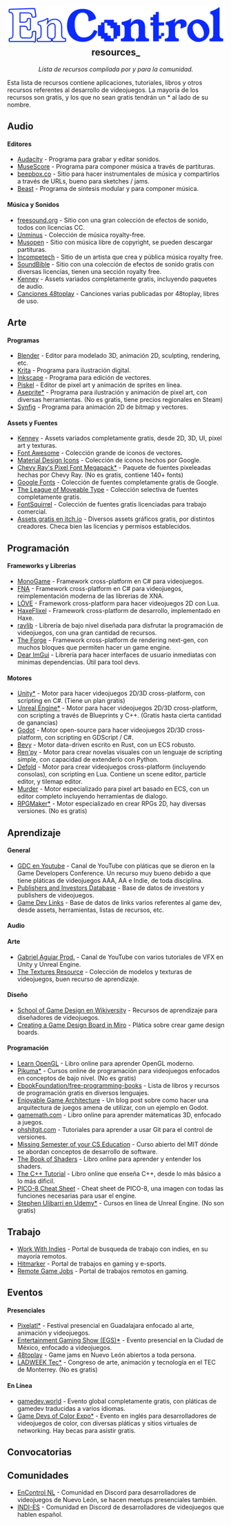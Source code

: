 <h2 align="center">
    <img src="./assets/logoblue.png">
    resources_
</h2>

<p align="center">
  <i align="center">Lista de recursos compilada por y para la comunidad.</i>
</p>

Esta lista de recursos contiene aplicaciones, tutoriales, libros y otros recursos referentes al desarrollo de videojuegos. La mayoría de los recursos son gratis, y los que no sean gratis tendrán un * al lado de su nombre.

## Audio

<h4>Editores</h4>

- [Audacity](https://www.audacityteam.org/) - Programa para grabar y editar sonidos.
- [MuseScore](https://musescore.org/en) - Programa para componer música a través de partituras.
- [beepbox.co](https://www.beepbox.co/) - Sitio para hacer instrumentales de música y compartirlos a través de URLs, bueno para sketches / jams.
- [Beast](https://beast.testbit.eu/) - Programa de síntesis modular y para componer música.

<h4>Música y Sonidos</h4>

- [freesound.org](https://www.freesound.org/) - Sitio con una gran colección de efectos de sonido, todos con licencias CC.
- [Unminus](https://www.unminus.com/) - Colección de música royalty-free.
- [Musopen](https://musopen.org/) - Sitio con música libre de copyright, se pueden descargar partituras.
- [Incompetech](https://incompetech.com/music/royalty-free/) - Sitio de un artista que crea y pública música royalty free.
- [SoundBible](https://soundbible.com/royalty-free-sounds-1.html) - Sitio con una colección de efectos de sonido gratis con diversas licencias, tienen una sección royalty free.
- [Kenney](https://www.kenney.nl/) - Assets variados completamente gratis, incluyendo paquetes de audio.
- [Canciones 48toplay](https://www.youtube.com/watch?v=bwgwWO9joDg&list=PLdZX-e4Oga5ZaeHOqhMf2M3AHbPTFQ2eB&index=4) - Canciones varias publicadas por 48toplay, libres de uso.

## Arte

<h4>Programas</h4>

- [Blender](https://www.blender.org/) - Editor para modelado 3D, animación 2D, sculpting, rendering, etc.
- [Krita](https://krita.org/) - Programa para ilustración digital.
- [Inkscape](https://inkscape.org/es/) - Programa para edición de vectores.
- [Piskel](http://www.piskelapp.com/) - Editor de pixel art y animación de sprites en línea.
- [Aseprite*](https://www.aseprite.org/download/) - Programa para ilustración y animación de pixel art, con diversas herramientas. (No es gratis, tiene precios regionales en Steam)
- [Synfig](https://www.synfig.org/) - Programa para animación 2D de bitmap y vectores.

<h4>Assets y Fuentes</h4>

- [Kenney](https://www.kenney.nl/) - Assets variados completamente gratis, desde 2D, 3D, UI, pixel art y texturas.
- [Font Awesome](https://github.com/FortAwesome/Font-Awesome/) - Colección grande de iconos de vectores.
- [Material Design Icons](https://github.com/google/material-design-icons) - Colección de iconos hechos por Google.
- [Chevy Ray's Pixel Font Megapack*](https://chevyray.itch.io/pixel-font-megapack) - Paquete de fuentes pixeleadas hechas por Chevy Ray. (No es gratis, contiene 140+ fonts)
- [Google Fonts](https://www.google.com/fonts) - Colección de fuentes completamente gratis de Google.
- [The League of Moveable Type](https://www.theleagueofmoveabletype.com/) - Colección selectiva de fuentes completamente gratis.
- [FontSquirrel](https://www.fontsquirrel.com/) - Colección de fuentes gratis licenciadas para trabajo comercial.
- [Assets gratis en itch.io](https://itch.io/game-assets/free) - Diversos assets gráficos gratis, por distintos creadores. Checa bien las licencias y permisos establecidos.

## Programación

<h4>Frameworks y Librerias</h4>

- [MonoGame](https://monogame.net/) - Framework cross-platform en C# para videojuegos.
- [FNA](https://fna-xna.github.io/) - Framework cross-platform en C# para videojuegos, reimplementación moderna de las librerias de XNA.
- [LÖVE](https://www.love2d.org/) - Framework cross-platform para hacer videojuegos 2D con Lua.
- [HaxeFlixel](http://haxeflixel.com/) - Framework cross-platform de desarrollo, implementado en Haxe.
- [raylib](http://www.raylib.com/) - Librería de bajo nivel diseñada para disfrutar la programación de videojuegos, con una gran cantidad de recursos.
- [The Forge](https://github.com/ConfettiFX/The-Forge) - Framework cross-platform de rendering next-gen, con muchos bloques que permiten hacer un game engine.
- [Dear ImGui](https://github.com/ocornut/imgui) - Librería para hacer interfaces de usuario inmediatas con mínimas dependencias. Útil para tool devs.

<h4>Motores</h4>

- [Unity*](https://unity.com/download) - Motor para hacer videojuegos 2D/3D cross-platform, con scripting en C#. (Tiene un plan gratis)
- [Unreal Engine*](https://www.unrealengine.com/en-US) - Motor para hacer videojuegos 2D/3D cross-platform, con scripting a través de Blueprints y C++. (Gratis hasta cierta cantidad de ganancias)
- [Godot](https://godotengine.org/) - Motor open-source para hacer videojuegos 2D/3D cross-platform, con scripting en GDScript / C#.
- [Bevy](https://bevyengine.org/) - Motor data-driven escrito en Rust, con un ECS robusto.
- [Ren'py](https://www.renpy.org/) - Motor para crear novelas visuales con un lenguaje de scripting simple, con capacidad de extenderlo con Python.
- [Defold](https://defold.com/) - Motor para crear videojuegos cross-platform (incluyendo consolas), con scripting en Lua. Contiene un scene editor, particle editor, y tilemap editor.
- [Murder](https://github.com/isadorasophia/murder) - Motor especializado para pixel art basado en ECS, con un editor completo incluyendo herramientas de dialogo.
- [RPGMaker*](https://www.rpgmakerweb.com/downloads) - Motor especializado en crear RPGs 2D, hay diversas versiones. (No es gratis)

## Aprendizaje

<h4>General</h4>

- [GDC en Youtube](https://www.youtube.com/@Gdconf) - Canal de YouTube con pláticas que se dieron en la Game Developers Conference. Un recurso muy bueno debido a que tiene pláticas de videojuegos AAA, AA e Indie, de toda disciplina.
- [Publishers and Investors Database](https://docs.google.com/spreadsheets/d/15AN1I1mB67AJkpMuUUfM5ZUALkQmrvrznnPYO5QbqD0/edit#gid=2106158127) - Base de datos de investors y publishers de videojuegos.
- [Game Dev Links](https://docs.google.com/spreadsheets/d/1ingVlCEftStqau1KjGqm0P7M44YlY3G5H2rCD0aSXDY/edit#gid=63342903) - Base de datos de links varios referentes al game dev, desde assets, herramientas, listas de recursos, etc.

<h4>Audio</h4>

<h4>Arte</h4>

- [Gabriel Aguiar Prod.](https://www.youtube.com/@GabrielAguiarProd) - Canal de YouTube con varios tutoriales de VFX en Unity y Unreal Engine.
- [The Textures Resource](https://www.textures-resource.com/) - Colección de modelos y texturas de videojuegos, buen recurso de aprendizaje.
  
<h4>Diseño</h4>

- [School of Game Design en Wikiversity](https://en.wikiversity.org/wiki/School:Game_design) - Recursos de aprendizaje para diseñadores de videojuegos.
- [Creating a Game Design Board in Miro](https://www.youtube.com/watch?v=oW268g3XEwM) - Plática sobre crear game design boards.
  
<h4>Programación</h4>

- [Learn OpenGL](https://learnopengl.com/) - Libro online para aprender OpenGL moderno.
- [Pikuma*](https://pikuma.com/) - Cursos online de programación para videojuegos enfocados en conceptos de bajo nivel. (No es gratis)
- [EbookFoundation/free-programming-books](https://github.com/EbookFoundation/free-programming-books) - Lista de libros y recursos de programación gratis en diversos lenguajes. 
- [Enjoyable Game Architecture](https://chickensoft.games/blog/game-architecture/) - Un blog post sobre como hacer una arquitectura de juegos amena de utilizar, con un ejemplo en Godot.
- [gamemath.com](https://gamemath.com/book/intro.html) - Libro online para aprender mátematicas 3D, enfocado a juegos.
- [ohshitgit.com](https://ohshitgit.com/) - Tutoriales para aprender a usar Git para el control de versiones.
- [Missing Semester of your CS Education](https://missing.csail.mit.edu/) - Curso abierto del MIT dónde se abordan conceptos de desarrollo de software.
- [The Book of Shaders](https://thebookofshaders.com/) - Libro online para aprender y entender los shaders.
- [The C++ Tutorial](http://learncpp.com/) - Libro online que enseña C++, desde lo más básico a lo más díficil.
- [PICO-8 Cheat Sheet](https://www.lexaloffle.com/bbs/?pid=74609) - Cheat sheet de PICO-8, una imagen con todas las funciones necesarias para usar el engine.
- [Stephen Ulibarri en Udemy*](https://www.udemy.com/user/stephen-ulibarri-3/) - Cursos en línea de Unreal Engine. (No son gratis)

## Trabajo

- [Work With Indies](https://workwithindies.com/) - Portal de busqueda de trabajo con indies, en su mayoría remotos.
- [Hitmarker](https://hitmarker.net/) - Portal de trabajos en gaming y e-sports.
- [Remote Game Jobs](https://remotegamejobs.com/) - Portal de trabajos remotos en gaming.

## Eventos

<h4>Presenciales</h4>

- [Pixelatl*](https://pixelatl.com/) - Festival presencial en Guadalajara enfocado al arte, animación y videojuegos. 
- [Entertainment Gaming Show (EGS)*](https://www.egsmexico.com/) - Evento presencial en la Ciudad de México, enfocado a videojuegos. 
- [48toplay](https://www.facebook.com/48toplay/) - Game jams en Nuevo León abiertos a toda persona.
- [LADWEEK Tec*](https://www.instagram.com/ladweektec/) - Congreso de arte, animación y tecnología en el TEC de Monterrey. (No es gratis)
  
<h4>En Línea</h4>

- [gamedev.world](https://gamedev.world/) - Evento global completamente gratis, con pláticas de gamedev traducidas a varios idiomas.
- [Game Devs of Color Expo*](https://www.gamedevsofcolorexpo.com/) - Evento en inglés para desarrolladores de videojuegos de color, con diversas pláticas y sitios virtuales de networking. Hay becas para asistir gratis.

## Convocatorias

## Comunidades

- [EnControl NL](https://discord.gg/E4hBYngQEv) - Comunidad en Discord para desarrolladores de videojuegos de Nuevo León, se hacen meetups presenciales también.
- [INDI-ES](https://discord.gg/Z9eyP8A) - Comunidad en Discord de desarrolladores de videojuegos que hablen español.